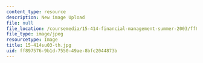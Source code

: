 ```yaml
---
content_type: resource
description: New image Upload
file: null
file_location: /coursemedia/15-414-financial-management-summer-2003/ff8975769b1d755049ae8bfc2044873b_15-414su03-th.jpg
file_type: image/jpeg
resourcetype: Image
title: 15-414su03-th.jpg
uid: ff897576-9b1d-7550-49ae-8bfc2044873b
---
```

